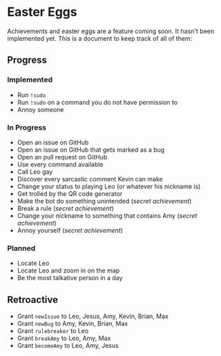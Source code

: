 # Easter Eggs

Achievements and easter eggs are a feature coming soon. It hasn't been implemented yet. This is a document to keep track of all of them:

## Progress

### Implemented

* Run `!sudo`
* Run `!sudo` on a command you do not have permission to
* Annoy someone

### In Progress

* Open an issue on GitHub
* Open an issue on GitHub that gets marked as a bug
* Open an pull request on GitHub
* Use every command available
* Call Leo gay
* Discover every sarcastic comment Kevin can make
* Change your status to playing Leo (or whatever his nickname is)
* Get trolled by the QR code generator
* Make the bot do something unintended (*secret achievement*)
* Break a rule (*secret achievement*)
* Change your nickname to something that contains Amy (*secret achievement*)
* Annoy yourself (*secret achievement*)

### Planned

* Locate Leo
* Locate Leo and zoom in on the map
* Be the most talkative person in a day

## Retroactive

* Grant `newIssue` to Leo, Jesus, Amy, Kevin, Brian, Max
* Grant `newBug` to Amy, Kevin, Brian, Max
* Grant `rulebreaker` to Leo
* Grant `breakAmy` to Leo, Amy, Max
* Grant `becomeAmy` to Leo, Amy, Jesus
